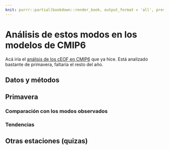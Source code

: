 ```yaml
---
knit: purrr::partial(bookdown::render_book, output_format = 'all', preview = TRUE)
---
```


# Análisis de estos modos en los modelos de CMIP6

Acá iría el [análisis de los cEOF en CMIP6](https://htmlpreview.github.io/?https://github.com/eliocamp/onda3/blob/master/35-cEOF-CMIP6-superensemble-SON.html) que ya hice. Está analizado bastante de primavera, faltaría el resto del año. 


## Datos y métodos

## Primavera

### Comparación con los modos observados

### Tendencias

## Otras estaciones (quizas)

